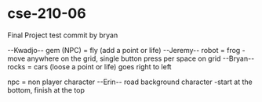 # cse-210-06
Final Project
test commit by bryan

--Kwadjo-- gem (NPC) = fly (add a point or life)
--Jeremy-- robot = frog  -move anywhere on the grid, single button press per space on grid
--Bryan-- rocks = cars (loose a point or life) goes right to left

npc = non player character
--Erin-- road background character  -start at the bottom, finish at the top